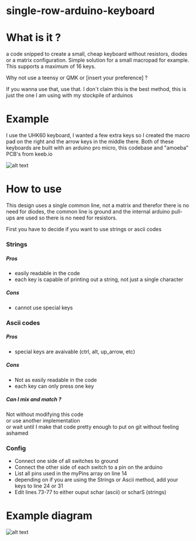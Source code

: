 # single-row-arduino-keyboard

# What is it ?
a code snipped to create a small, cheap keyboard without resistors, diodes or a matrix configuration. Simple solution for a small macropad for example. This supports a maximum of 16 keys.

Why not use a teensy or QMK or [insert your preference] ?

If you wanna use that, use that. I don´t claim this is the best method, this is just the one I am using with my stockpile of arduinos

# Example
I use the UHK60 keyboard, I wanted a few extra keys so I created the macro pad on the right and the arrow keys in the middle there. Both of these keyboards are built with an arduino pro micro, this codebase and "amoeba" PCB's from keeb.io

![alt text](https://raw.githubusercontent.com/gbit-is/single-row-arduino-keyboard/master/img/example.jpg "Image of split keyboard and 2 small macro pads")


# How to use

This design uses a single common line, not a matrix and therefor there is no need for diodes, the common line is ground and the internal arduino pull-ups are used so there is no need for resistors.

First you have to decide if you want to use strings or ascii codes

### Strings 

##### Pros 
- easily readable in the code
- each key is capable of printing out a string, not just a single character
##### Cons
- cannot use special keys

### Ascii codes

##### Pros 
- special keys are avaivable (ctrl, alt, up_arrow, etc)

##### Cons 
- Not as easily readable in the code 
- each key can only press one key


##### Can I mix and match ?      
Not without modifying this code      
or use another implementation     
or wait until I make that code pretty enough to put on git without feeling ashamed           


### Config

- Connect one side of all switches to ground
- Connect the other side of each switch to a pin on the arduino
- List all pins used in the myPins array on line 14
- depending on if you are using the Strings or Ascii method, add your keys to line 24 or 31
- Edit lines 73-77 to either ouput schar (ascii) or scharS (strings)


# Example diagram



![alt text](https://raw.githubusercontent.com/gbit-is/single-row-arduino-keyboard/master/img/connection_diagram.png "connection diagram image")

